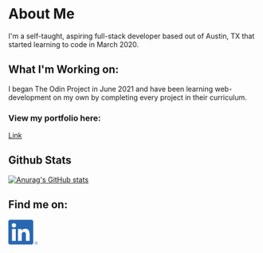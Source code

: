 # About Me
I'm a self-taught, aspiring full-stack developer based out of Austin, TX that started learning to code in March 2020. 

## What I'm Working on:
I began The Odin Project in June 2021 and have been learning web-development on my own by completing every project in their curriculum.
### View my portfolio here:
<a href="https://drewdaniels.info/">Link</a>

## Github Stats
[![Anurag's GitHub stats](https://github-readme-stats.vercel.app/api?username=Drew-Daniels)](https://github.com/anuraghazra/github-readme-stats)

## Find me on:
<a href="https://www.linkedin.com/in/drew-daniels/">
  <img src="./linked-in-logo.png" alt="LinkedIn Icon" height=50em>
</a>
